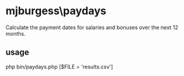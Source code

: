 # mjburgess\paydays

Calculate the payment dates for salaries and bonuses over the next 12 months.

## usage

php bin/paydays.php [$FILE = 'results.csv']

